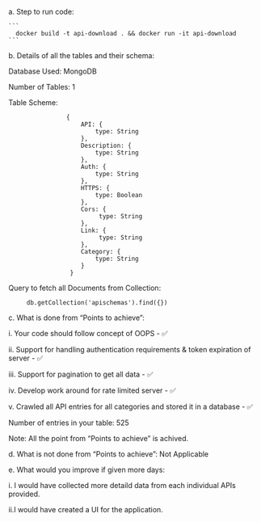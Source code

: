a. Step to run code:

    ```
      docker build -t api-download . && docker run -it api-download
    ```

b. Details of all the tables and their schema: 

Database Used: MongoDB

Number of Tables: 1

Table Scheme: 
    
``` 
                {
                    API: {
                        type: String
                    },
                    Description: {
                        type: String
                    },
                    Auth: {
                        type: String
                    },
                    HTTPS: {
                        type: Boolean
                    },
                    Cors: {
                         type: String
                    },
                    Link: {
                         type: String
                    },
                    Category: {
                        type: String
                    }
                 }
```

Query to fetch all Documents from Collection:
    
``` 
     db.getCollection('apischemas').find({}) 
```

c. What is done from “Points to achieve”:

 i. Your code should follow concept of OOPS - ✅
    
 ii. Support for handling authentication requirements & token expiration of server - ✅
    
 iii. Support for pagination to get all data - ✅
    
 iv. Develop work around for rate limited server - ✅
    
v. Crawled all API entries for all categories and stored it in a database - ✅
    
   Number of entries in your table: 525

   Note: All the point from “Points to achieve” is achived.

d. What is not done from “Points to achieve”: Not Applicable

e. What would you improve if given more days: 

 i. I would have collected more detaild data from each individual APIs provided.
 
 ii.I would have created a UI for the application. 

